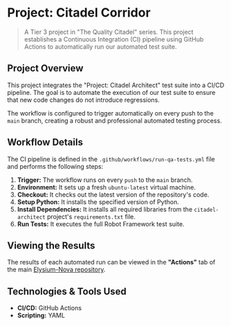 # Project: Citadel Corridor

> A Tier 3 project in "The Quality Citadel" series. This project establishes a Continuous Integration (CI) pipeline using GitHub Actions to automatically run our automated test suite.

## Project Overview

This project integrates the "Project: Citadel Architect" test suite into a CI/CD pipeline. The goal is to automate the execution of our test suite to ensure that new code changes do not introduce regressions.

The workflow is configured to trigger automatically on every push to the `main` branch, creating a robust and professional automated testing process.

## Workflow Details

The CI pipeline is defined in the `.github/workflows/run-qa-tests.yml` file and performs the following steps:
1.  **Trigger:** The workflow runs on every `push` to the `main` branch.
2.  **Environment:** It sets up a fresh `ubuntu-latest` virtual machine.
3.  **Checkout:** It checks out the latest version of the repository's code.
4.  **Setup Python:** It installs the specified version of Python.
5.  **Install Dependencies:** It installs all required libraries from the `citadel-architect` project's `requirements.txt` file.
6.  **Run Tests:** It executes the full Robot Framework test suite.

## Viewing the Results

The results of each automated run can be viewed in the **"Actions"** tab of the main [Elysium-Nova repository](https://github.com/PineappleBirch/Elysium-Nova).

## Technologies & Tools Used
- **CI/CD:** GitHub Actions
- **Scripting:** YAML